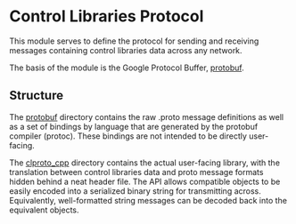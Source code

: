 # Control Libraries Protocol

This module serves to define the protocol for sending and receiving
messages containing control libraries data across any network. 

The basis of the module is the Google Protocol Buffer, [protobuf](https://developers.google.com/protocol-buffers).

## Structure

The [protobuf](./protobuf) directory contains the raw .proto message definitions
as well as a set of bindings by language that are generated by
the protobuf compiler (protoc). These bindings are not intended
to be directly user-facing.

The [clproto_cpp](./clproto_cpp) directory contains the actual user-facing library,
with the translation between control libraries data and proto
message formats hidden behind a neat header file. The API
allows compatible objects to be easily encoded into a serialized
binary string for transmitting across. Equivalently, well-formatted
string messages can be decoded back into the equivalent objects.
